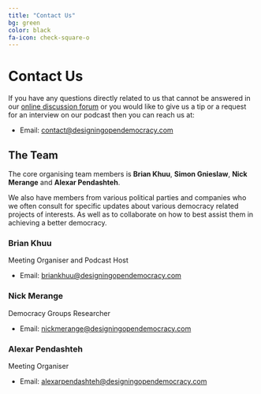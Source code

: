 ```yaml
---
title: "Contact Us"
bg: green
color: black
fa-icon: check-square-o
---
```


# Contact Us

If you have any questions directly related to us that cannot be answered in our [online discussion forum](https://discuss.designingopendemocracy.com/) or you would like to give us a tip or a request for an interview on our podcast then you can reach us at:

* Email: [contact@designingopendemocracy.com](mailto:contact+website@designingopendemocracy.com?subject=Website)


## The Team

The core organising team members is **Brian Khuu**, **Simon Gnieslaw**, **Nick Merange** and **Alexar Pendashteh**.

We also have members from various political parties and companies who we often consult for specific updates about various democracy related projects of interests. As well as to collaborate on how to best assist them in achieving a better democracy.


### Brian Khuu

Meeting Organiser and Podcast Host

* Email: [briankhuu@designingopendemocracy.com](mailto:contact+website@designingopendemocracy.com?subject=Website)



### Nick Merange

Democracy Groups Researcher

* Email: [nickmerange@designingopendemocracy.com](mailto:contact+website@designingopendemocracy.com?subject=Website)


### Alexar Pendashteh

Meeting Organiser

* Email: [alexarpendashteh@designingopendemocracy.com](mailto:contact+website@designingopendemocracy.com?subject=Website)




<!--
### Simon Gnieslaw
  --->
